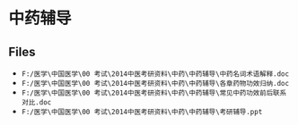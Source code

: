 # 中药辅导

## Files

- `F:/医学\中国医学\00 考试\2014中医考研资料\中药\中药辅导\中药名词术语解释.doc`
- `F:/医学\中国医学\00 考试\2014中医考研资料\中药\中药辅导\各章药物功效归纳.doc`
- `F:/医学\中国医学\00 考试\2014中医考研资料\中药\中药辅导\常见中药功效前后联系对比.doc`
- `F:/医学\中国医学\00 考试\2014中医考研资料\中药\中药辅导\考研辅导.ppt`
